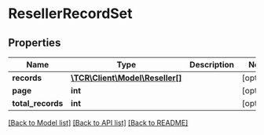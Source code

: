 # ResellerRecordSet

## Properties
Name | Type | Description | Notes
------------ | ------------- | ------------- | -------------
**records** | [**\TCR\Client\Model\Reseller[]**](Reseller.md) |  | [optional] 
**page** | **int** |  | [optional] 
**total_records** | **int** |  | [optional] 

[[Back to Model list]](../../README.md#documentation-for-models) [[Back to API list]](../../README.md#documentation-for-api-endpoints) [[Back to README]](../../README.md)

